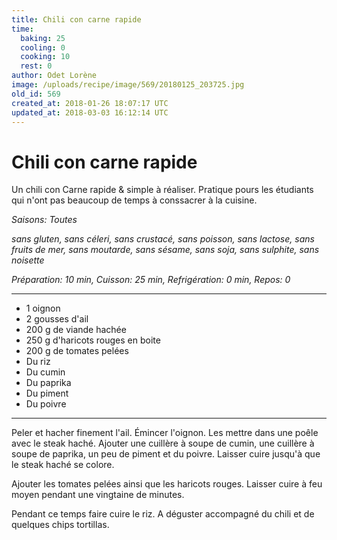 ```yaml
---
title: Chili con carne rapide
time:
  baking: 25
  cooling: 0
  cooking: 10
  rest: 0
author: Odet Lorène
image: /uploads/recipe/image/569/20180125_203725.jpg
old_id: 569
created_at: 2018-01-26 18:07:17 UTC
updated_at: 2018-03-03 16:12:14 UTC
---
```


# Chili con carne rapide

Un chili con Carne rapide & simple à réaliser. Pratique pours les étudiants qui n'ont pas beaucoup de temps à conssacrer à la cuisine.

_Saisons: Toutes_

_sans gluten, sans céleri, sans crustacé, sans poisson, sans lactose, sans fruits de mer, sans moutarde, sans sésame, sans soja, sans sulphite, sans noisette_

_Préparation: 10 min, Cuisson: 25 min, Refrigération: 0 min, Repos: 0_

---

- 1 oignon
- 2 gousses d'ail
- 200 g de viande hachée
- 250 g d'haricots rouges en boite
- 200 g de tomates pelées
- Du riz
- Du cumin
- Du paprika
- Du piment
- Du poivre

---

Peler et hacher finement l'ail. Émincer l'oignon. Les mettre dans une poêle avec le steak haché. Ajouter une cuillère à soupe de cumin, une cuillère à soupe de paprika, un peu de piment et du poivre. Laisser cuire jusqu'à que le steak haché se colore.

Ajouter les tomates pelées ainsi que les haricots rouges. Laisser cuire à feu moyen pendant une vingtaine de minutes.

Pendant ce temps faire cuire le riz. A déguster accompagné du chili et de quelques chips tortillas.
